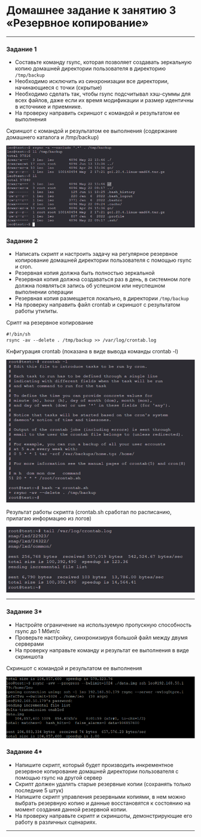 # Домашнее задание к занятию 3 «Резервное копирование»

------

### Задание 1
- Составьте команду rsync, которая позволяет создавать зеркальную копию домашней директории пользователя в директорию `/tmp/backup`
- Необходимо исключить из синхронизации все директории, начинающиеся с точки (скрытые)
- Необходимо сделать так, чтобы rsync подсчитывал хэш-суммы для всех файлов, даже если их время модификации и размер идентичны в источнике и приемнике.
- На проверку направить скриншот с командой и результатом ее выполнения

Скриншот с командой и результатом ее выполнения (содержание домашнего каталога и /tmp/backup)

![Alt text](https://github.com/LeonidKhoroshev/fault-tolerance/blob/main/backup/backup1.1.png)

### Задание 2
- Написать скрипт и настроить задачу на регулярное резервное копирование домашней директории пользователя с помощью rsync и cron.
- Резервная копия должна быть полностью зеркальной
- Резервная копия должна создаваться раз в день, в системном логе должна появляться запись об успешном или неуспешном выполнении операции
- Резервная копия размещается локально, в директории `/tmp/backup`
- На проверку направить файл crontab и скриншот с результатом работы утилиты.

Срипт на резервное копирование

```
#!/bin/sh
rsync -av --delete . /tmp/backup >> /var/log/crontab.log
```

Кнфигурация crontab (показана в виде вывода команды crontab -l)

![Alt text](https://github.com/LeonidKhoroshev/fault-tolerance/blob/main/backup/backup2.1.png)

Результат работы скрипта (crontab.sh сработал по расписанию, прилагаю информацию из логов)

![Alt text](https://github.com/LeonidKhoroshev/fault-tolerance/blob/main/backup/backup2.2.png)


---


### Задание 3*
- Настройте ограничение на используемую пропускную способность rsync до 1 Мбит/c
- Проверьте настройку, синхронизируя большой файл между двумя серверами
- На проверку направьте команду и результат ее выполнения в виде скриншота

Скриншот с командой и результатом ее выполнения 

![Alt text](https://github.com/LeonidKhoroshev/fault-tolerance/blob/main/backup/backup3.1.png)

### Задание 4*
- Напишите скрипт, который будет производить инкрементное резервное копирование домашней директории пользователя с помощью rsync на другой сервер
- Скрипт должен удалять старые резервные копии (сохранять только последние 5 штук)
- Напишите скрипт управления резервными копиями, в нем можно выбрать резервную копию и данные восстановятся к состоянию на момент создания данной резервной копии.
- На проверку направьте скрипт и скриншоты, демонстрирующие его работу в различных сценариях.

------


